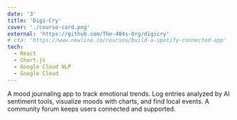 ```yaml
---
date: '3'
title: 'Digi-Cry'
cover: './course-card.png'
external: 'https://github.com/The-404s-Org/digicry'
# cta: 'https://www.newline.co/courses/build-a-spotify-connected-app'
tech:
  - React
  - Chart.js
  - Google Cloud NLP
  - Google Cloud
---
```


A mood journaling app to track emotional trends. Log entries analyzed by AI sentiment tools, visualize moods with charts, and find local events. A community forum keeps users connected and supported.
